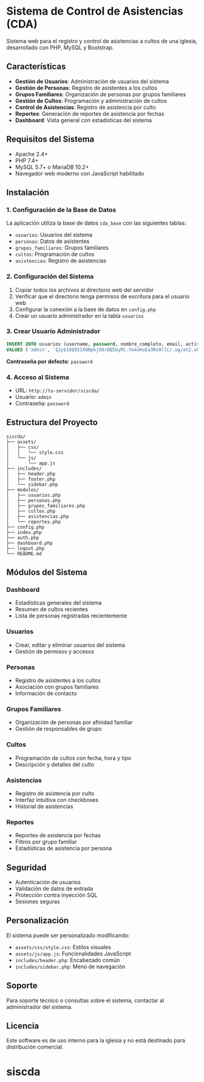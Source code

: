 # Sistema de Control de Asistencias (CDA)

Sistema web para el registro y control de asistencias a cultos de una iglesia, desarrollado con PHP, MySQL y Bootstrap.

## Características

- **Gestión de Usuarios**: Administración de usuarios del sistema
- **Gestión de Personas**: Registro de asistentes a los cultos
- **Grupos Familiares**: Organización de personas por grupos familiares
- **Gestión de Cultos**: Programación y administración de cultos
- **Control de Asistencias**: Registro de asistencia por culto
- **Reportes**: Generación de reportes de asistencia por fechas
- **Dashboard**: Vista general con estadísticas del sistema

## Requisitos del Sistema

- Apache 2.4+
- PHP 7.4+
- MySQL 5.7+ o MariaDB 10.2+
- Navegador web moderno con JavaScript habilitado

## Instalación

### 1. Configuración de la Base de Datos

La aplicación utiliza la base de datos `cda_base` con las siguientes tablas:

- `usuarios`: Usuarios del sistema
- `personas`: Datos de asistentes
- `grupos_familiares`: Grupos familiares
- `cultos`: Programación de cultos
- `asistencias`: Registro de asistencias

### 2. Configuración del Sistema

1. Copiar todos los archivos al directorio web del servidor
2. Verificar que el directorio tenga permisos de escritura para el usuario web
3. Configurar la conexión a la base de datos en `config.php`
4. Crear un usuario administrador en la tabla `usuarios`

### 3. Crear Usuario Administrador

```sql
INSERT INTO usuarios (username, password, nombre_completo, email, activo) 
VALUES ('admin', '$2y$10$92IXUNpkjO0rOQ5byMi.Ye4oKoEa3Ro9llC/.og/at2.uheWG/igi', 'Administrador', 'admin@iglesia.com', 1);
```

**Contraseña por defecto**: `password`

### 4. Acceso al Sistema

- URL: `http://tu-servidor/siscda/`
- Usuario: `admin`
- Contraseña: `password`

## Estructura del Proyecto

```
siscda/
├── assets/
│   ├── css/
│   │   └── style.css
│   └── js/
│       └── app.js
├── includes/
│   ├── header.php
│   ├── footer.php
│   └── sidebar.php
├── modules/
│   ├── usuarios.php
│   ├── personas.php
│   ├── grupos_familiares.php
│   ├── cultos.php
│   ├── asistencias.php
│   └── reportes.php
├── config.php
├── index.php
├── auth.php
├── dashboard.php
├── logout.php
└── README.md
```

## Módulos del Sistema

### Dashboard
- Estadísticas generales del sistema
- Resumen de cultos recientes
- Lista de personas registradas recientemente

### Usuarios
- Crear, editar y eliminar usuarios del sistema
- Gestión de permisos y accesos

### Personas
- Registro de asistentes a los cultos
- Asociación con grupos familiares
- Información de contacto

### Grupos Familiares
- Organización de personas por afinidad familiar
- Gestión de responsables de grupo

### Cultos
- Programación de cultos con fecha, hora y tipo
- Descripción y detalles del culto

### Asistencias
- Registro de asistencia por culto
- Interfaz intuitiva con checkboxes
- Historial de asistencias

### Reportes
- Reportes de asistencia por fechas
- Filtros por grupo familiar
- Estadísticas de asistencia por persona

## Seguridad

- Autenticación de usuarios
- Validación de datos de entrada
- Protección contra inyección SQL
- Sesiones seguras

## Personalización

El sistema puede ser personalizado modificando:

- `assets/css/style.css`: Estilos visuales
- `assets/js/app.js`: Funcionalidades JavaScript
- `includes/header.php`: Encabezado común
- `includes/sidebar.php`: Menú de navegación

## Soporte

Para soporte técnico o consultas sobre el sistema, contactar al administrador del sistema.

## Licencia

Este software es de uso interno para la iglesia y no está destinado para distribución comercial.
# siscda
